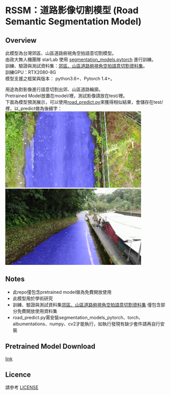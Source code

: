 # RSSM：道路影像切割模型 (Road Semantic Segmentation Model)

## Overview
此模型為台灣郊區、山區道路俯視角空拍語意切割模型。  
由政大無人機團隊 starLab 使用 [segmentation_models.pytorch](https://github.com/qubvel/segmentation_models.pytorch "link") 進行訓練。  
訓練、驗證與測試資料集：[郊區、山區道路俯視角空拍語意切割資料集](https://github.com/nccudrone/SMRAVSSD "link")。  
訓練GPU：RTX2080-8G  
模型支援之框架與版本： python3.6+、Pytorch 1.4+。  

用途為對影像進行語意切割出郊、山區道路輪廓。  
Pretrained Model放置在model/裡，測試影像請放在test/裡。  
下面為模型預測展示，可以使用[road_predict.py](https://github.com/nccudrone/RSSM/blob/main/road_predict.py "link")來獲得相似結果，會儲存在test/裡，以_predict做為後綴字：  
<img src="https://github.com/nccudrone/RSSM/blob/main/image/segm1.png" width="428" height="240"/>  
<img src="https://github.com/nccudrone/RSSM/blob/main/image/segm2.png" width="428" height="240"/><br/>
## Notes
* 此repo僅包含pretrained model做為免費開放使用
* 此模型用於學術研究
* 訓練、驗證與測試資料集[郊區、山區道路俯視角空拍語意切割資料集](https://github.com/nccudrone/SMRAVSSD "link") 僅包含部分免費開放使用資料集
* road_predict.py需安裝segmentation_models_pytorch、torch、albumentations、numpy、cv2才能執行，如執行發現有缺少套件請再自行安裝
## Pretrained Model Download
[link](http://140.119.164.183:5000/sharing/WCMCj4Vs9 "link")
## Licence
請參考 [LICENSE](https://github.com/nccudrone/RSSM/blob/main/LICENSE "link")
